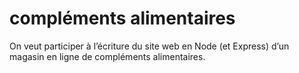 # compléments alimentaires
On veut participer à l’écriture du site web en Node (et Express) d’un magasin
en ligne de compléments alimentaires.
